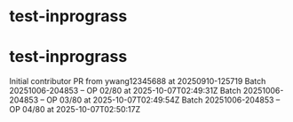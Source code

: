 # test-inprograss
# test-inprograss
Initial contributor PR from ywang12345688 at 20250910-125719
Batch 20251006-204853 – OP 02/80 at 2025-10-07T02:49:31Z
Batch 20251006-204853 – OP 03/80 at 2025-10-07T02:49:54Z
Batch 20251006-204853 – OP 04/80 at 2025-10-07T02:50:17Z
